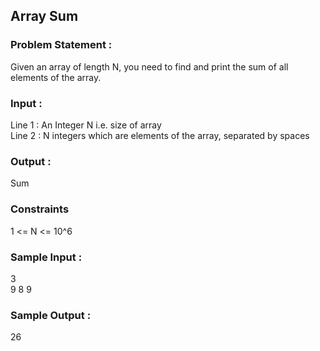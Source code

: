 ## Array Sum
### Problem Statement :
Given an array of length N, you need to find and print the sum of all elements of the array.
### Input :
Line 1 : An Integer N i.e. size of array<br>
Line 2 : N integers which are elements of the array, separated by spaces
### Output :
Sum 
### Constraints
1 <= N <= 10^6
### Sample Input :
3 <br>
9 8 9
### Sample Output :
26